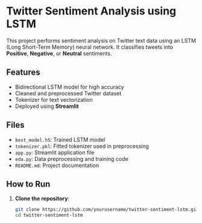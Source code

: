# Twitter Sentiment Analysis using LSTM

This project performs sentiment analysis on Twitter text data using an LSTM (Long Short-Term Memory) neural network. It classifies tweets into **Positive**, **Negative**, or **Neutral** sentiments.

## Features
- Bidirectional LSTM model for high accuracy
- Cleaned and preprocessed Twitter dataset
- Tokenizer for text vectorization
- Deployed using **Streamlit**

## Files
- `best_model.h5`: Trained LSTM model
- `tokenizer.pkl`: Fitted tokenizer used in preprocessing
- `app.py`: Streamlit application file
- `eda.py`: Data preprocessing and training code
- `README.md`: Project documentation

## How to Run

1. **Clone the repository**:
   ```bash
   git clone https://github.com/yourusername/twitter-sentiment-lstm.git
   cd twitter-sentiment-lstm
